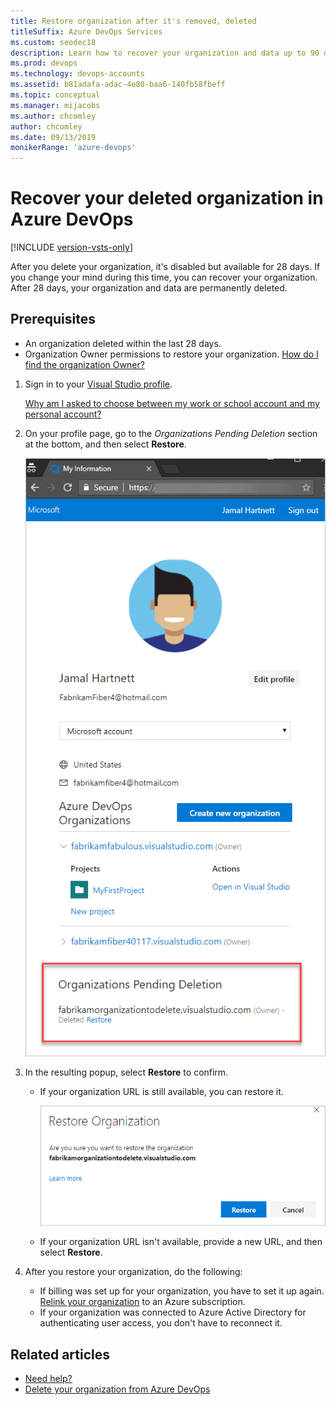 ```yaml
---
title: Restore organization after it's removed, deleted
titleSuffix: Azure DevOps Services
ms.custom: seodec18
description: Learn how to recover your organization and data up to 90 days after being deleted, performed with organization Owner permissions.
ms.prod: devops
ms.technology: devops-accounts
ms.assetid: b81adafa-adac-4e80-baa6-140fb58fbeff
ms.topic: conceptual
ms.manager: mijacobs
ms.author: chcomley
author: chcomley
ms.date: 09/13/2019
monikerRange: 'azure-devops'
---
```


# Recover your deleted organization in Azure DevOps

[!INCLUDE [version-vsts-only](../../includes/version-vsts-only.md)]

After you delete your organization, it's disabled but available for 28 days. If you change your mind during this time, you can recover your organization. After 28 days, your organization and data are permanently deleted.

## Prerequisites

* An organization deleted within the last 28 days.
* Organization Owner permissions to restore your organization. [How do I find the organization Owner?](faq-delete-restore-organization.md#find-owner)

1. Sign in to your [Visual Studio profile](https://app.vsaex.visualstudio.com/profile/view).

   [Why am I asked to choose between my work or school account and my personal account?](faq-delete-restore-organization.md#ChooseOrgAcctMSAcct)

2. On your profile page, go to the *Organizations Pending Deletion* section at the bottom, and then select **Restore**.

   ![Restore your deleted organization](media/shared/visual-studio-profile-page.png)

3. In the resulting popup, select **Restore** to confirm.

   * If your organization URL is still available, you can restore it.

      ![Confirm restoration of your organization](media/recover-your-organization/confirm-restore-organization.png)

   * If your organization URL isn't available, provide a new URL, and then select **Restore**.


4. After you restore your organization, do the following:

   * If billing was set up for your organization, you have to set it up again. [Relink your organization](../billing/set-up-billing-for-your-organization-vs.md) to an Azure subscription.
   * If your organization was connected to Azure Active Directory for authenticating user access, you don't have to reconnect it.

## Related articles

* [Need help?](faq-delete-restore-organization.md#get-support)
* [Delete your organization from Azure DevOps](delete-your-organization.md)

